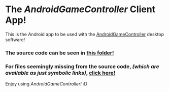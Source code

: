 # The *AndroidGameController* Client App!

This is the Android app to be used with the [AndroidGameController](https://github.com/Brahvim/AndroidGameController) desktop software!

### The source code can be seen in [this folder!](https://github.com/Brahvim/AndroidGameController/tree/master/src/com/brahvim/androidgamecontroller)

### For files seemingly missing from the source code, *(which are available as just symbolic links)*, [click here!](https://github.com/Brahvim/AndroidGameController/tree/master/src/com/brahvim/androidgamecontroller)

Enjoy using *AndroidGameController!* :D

